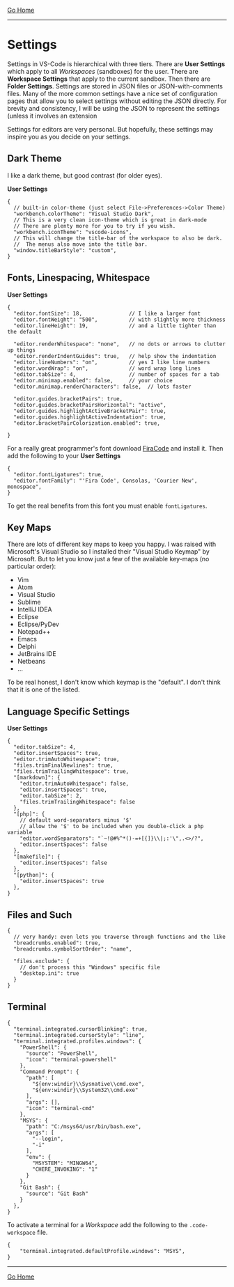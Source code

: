 [Go Home](../README.md)

---

# Settings #

Settings in VS-Code is hierarchical with three tiers.  There are **User Settings** which apply to all *Workspaces* (sandboxes) for the user. There are **Workspace Settings** that apply to the current sandbox.  Then there are **Folder Settings**.  Settings are stored in JSON files or JSON-with-comments files.  Many of the more common settings have a nice set of configuration pages that allow you to select settings without editing the JSON directly.  For brevity and consistency, I will be using the JSON to represent the settings (unless it involves an extension

Settings for editors are very personal.  But hopefully, these settings may inspire you as you decide on your settings.

## Dark Theme ##

I like a dark theme, but good contrast (for older eyes).

**User Settings**
```jsonc
{
  // built-in color-theme (just select File->Preferences->Color Theme)
  "workbench.colorTheme": "Visual Studio Dark",
  // This is a very clean icon-theme which is great in dark-mode
  // There are plenty more for you to try if you wish.
  "workbench.iconTheme": "vscode-icons",
  // This will change the title-bar of the workspace to also be dark.
  //  The menus also move into the title bar.
  "window.titleBarStyle": "custom",
}
```

## Fonts, Linespacing, Whitespace ##

**User Settings**
```jsonc
{
  "editor.fontSize": 18,               // I like a larger font
  "editor.fontWeight": "500",          // with slightly more thickness
  "editor.lineHeight": 19,             // and a little tighter than the default

  "editor.renderWhitespace": "none",   // no dots or arrows to clutter up things
  "editor.renderIndentGuides": true,   // help show the indentation
  "editor.lineNumbers": "on",          // yes I like line numbers
  "editor.wordWrap": "on",             // word wrap long lines
  "editor.tabSize": 4,                 // number of spaces for a tab
  "editor.minimap.enabled": false,     // your choice
  "editor.minimap.renderCharacters": false,  // lots faster
  
  "editor.guides.bracketPairs": true,
  "editor.guides.bracketPairsHorizontal": "active",
  "editor.guides.highlightActiveBracketPair": true,
  "editor.guides.highlightActiveIndentation": true,
  "editor.bracketPairColorization.enabled": true,

}
```

For a really great programmer's font download 
[FiraCode](https://github.com/tonsky/FiraCode) and install it.
Then add the following to your **User Settings**

```jsonc
{
  "editor.fontLigatures": true,
  "editor.fontFamily": "'Fira Code', Consolas, 'Courier New', monospace",
}
```

To get the real benefits from this font you must enable `fontLigatures`.

## Key Maps ##

There are lots of different key maps to keep you happy.  I was raised with Microsoft's Visual Studio so I installed their "Visual Studio Keymap" by Microsoft.  But to let you know just a few of the available key-maps (no particular order):

* Vim
* Atom
* Visual Studio
* Sublime
* IntelliJ IDEA
* Eclipse
* Eclipse/PyDev
* Notepad++
* Emacs
* Delphi
* JetBrains IDE
* Netbeans
* ...

To be real honest, I don't know which keymap is the "default".  I don't think that it is one of the listed.

## Language Specific Settings ##

**User Settings**
```jsonc
{
  "editor.tabSize": 4,
  "editor.insertSpaces": true,
  "editor.trimAutoWhitespace": true,
  "files.trimFinalNewlines": true,
  "files.trimTrailingWhitespace": true,
  "[markdown]": {
    "editor.trimAutoWhitespace": false,
    "editor.insertSpaces": true,
    "editor.tabSize": 2,
    "files.trimTrailingWhitespace": false
  },
  "[php]": {
    // default word-separators minus '$'
    // allow the '$' to be included when you double-click a php variable
    "editor.wordSeparators": "`~!@#%^*()-=+[{]}\\|;:'\",.<>/?",
    "editor.insertSpaces": false
  },
  "[makefile]": {
    "editor.insertSpaces": false
  },
  "[python]": {
    "editor.insertSpaces": true
  },
}
```

## Files and Such ##

```jsonc
{
  // very handy: even lets you traverse through functions and the like
  "breadcrumbs.enabled": true,
  "breadcrumbs.symbolSortOrder": "name",

  "files.exclude": {
    // don't process this "Windows" specific file
    "desktop.ini": true
  }
}
```


## Terminal ##
```jsonc
{
  "terminal.integrated.cursorBlinking": true,
  "terminal.integrated.cursorStyle": "line",
  "terminal.integrated.profiles.windows": {
    "PowerShell": {
      "source": "PowerShell",
      "icon": "terminal-powershell"
    },
    "Command Prompt": {
      "path": [
        "${env:windir}\\Sysnative\\cmd.exe",
        "${env:windir}\\System32\\cmd.exe"
      ],
      "args": [],
      "icon": "terminal-cmd"
    },
    "MSYS": {
      "path": "C:/msys64/usr/bin/bash.exe",
      "args": [
        "--login",
        "-i"
      ],
      "env": {
        "MSYSTEM": "MINGW64",
        "CHERE_INVOKING": "1"
      }
    },
    "Git Bash": {
      "source": "Git Bash"
    }
  },
}
```

To activate a terminal for a *Workspace* add the following to the `.code-workspace` file.
```jsonc
{
	"terminal.integrated.defaultProfile.windows": "MSYS",
}
```


---

[Go Home](../README.md)
